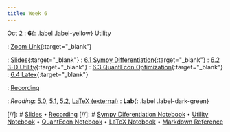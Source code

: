 ```yaml
---
title: Week 6
---
```


Oct 2
: **6**{: .label .label-yellow} Utility

: [Zoom Link](https://berkeley.zoom.us/j/95729358076){:target="_blank"} 

: [Slides](https://docs.google.com/presentation/d/1WfO4b-vH_guh9Sd4ZjntJpAjAr3efglNKMAONWmIYyM/edit?usp=sharing){:target="_blank"} 
: [6.1 Sympy Differentiation](https://datahub.berkeley.edu/hub/user-redirect/git-pull?repo=https%3A%2F%2Fgithub.com%2Fdata-88e%2Ffa24-materials&branch=main&urlpath=tree%2Ffa24-materials%2Flec%2Flec06%2F6.1-Sympy-Differentiation.ipynb){:target="_blank"}
: [6.2 3-D Utility](https://datahub.berkeley.edu/hub/user-redirect/git-pull?repo=https%3A%2F%2Fgithub.com%2Fdata-88e%2Ffa24-materials&branch=main&urlpath=tree%2Ffa24-materials%2Flec%2Flec06%2F6.2-3D-utility.ipynb){:target="_blank"}
: [6.3 QuantEcon Optimization](https://datahub.berkeley.edu/hub/user-redirect/git-pull?repo=https%3A%2F%2Fgithub.com%2Fdata-88e%2Ffa24-materials&branch=main&urlpath=tree%2Ffa24-materials%2Flec%2Flec06%2F6.3-QuantEcon-Optimization.ipynb){:target="_blank"}
: [6.4 Latex](https://datahub.berkeley.edu/hub/user-redirect/git-pull?repo=https%3A%2F%2Fgithub.com%2Fdata-88e%2Ffa24-materials&branch=main&urlpath=tree%2Ffa24-materials%2Flec%2Flec06%2F6.4-latex.ipynb){:target="_blank"}



: [Recording](https://kaltura.berkeley.edu/channel/Data%2B88E%2B-%2BFall%2B24/355165842)





: *Reading*: [5.0](https://data-88e.github.io/textbook/content/05-utility/index.html), [5.1](https://data-88e.github.io/textbook/content/05-utility/utility.html), [5.2](https://data-88e.github.io/textbook/content/05-utility/budget-constraints.html), [LaTeX (external)](https://www.overleaf.com/learn/latex/Learn_LaTeX_in_30_minutes)
: **Lab**{: .label .label-dark-green} 

[//]: # [Slides]() &#8226; [Recording]()
[//]: # [Sympy Diferentiation Notebook]() &#8226; [Utility Notebook]() &#8226; [QuantEcon Notebook]() &#8226; [LaTeX Notebook]() &#8226; [Markdown Reference](https://www.markdownguide.org/cheat-sheet/)
